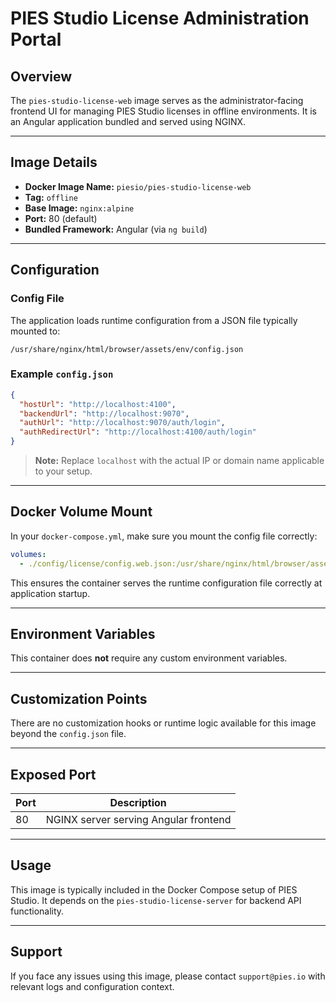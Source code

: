 # PIES Studio License Administration Portal

## Overview

The `pies-studio-license-web` image serves as the administrator-facing frontend UI for managing PIES Studio licenses in offline environments. It is an Angular application bundled and served using NGINX.

---

## Image Details

* **Docker Image Name:** `piesio/pies-studio-license-web`
* **Tag:** `offline`
* **Base Image:** `nginx:alpine`
* **Port:** 80 (default)
* **Bundled Framework:** Angular (via `ng build`)

---

## Configuration

### Config File

The application loads runtime configuration from a JSON file typically mounted to:

```
/usr/share/nginx/html/browser/assets/env/config.json
```

### Example `config.json`

```json
{
  "hostUrl": "http://localhost:4100",
  "backendUrl": "http://localhost:9070",
  "authUrl": "http://localhost:9070/auth/login",
  "authRedirectUrl": "http://localhost:4100/auth/login"
}
```

> **Note:** Replace `localhost` with the actual IP or domain name applicable to your setup.

---

## Docker Volume Mount

In your `docker-compose.yml`, make sure you mount the config file correctly:

```yaml
volumes:
  - ./config/license/config.web.json:/usr/share/nginx/html/browser/assets/env/config.json:ro
```

This ensures the container serves the runtime configuration file correctly at application startup.

---

## Environment Variables

This container does **not** require any custom environment variables.

---

## Customization Points

There are no customization hooks or runtime logic available for this image beyond the `config.json` file.

---

## Exposed Port

| Port | Description                           |
| ---- | ------------------------------------- |
| 80   | NGINX server serving Angular frontend |

---

## Usage

This image is typically included in the Docker Compose setup of PIES Studio. It depends on the `pies-studio-license-server` for backend API functionality.

---

## Support

If you face any issues using this image, please contact `support@pies.io` with relevant logs and configuration context.
